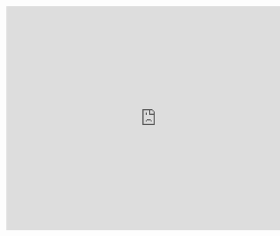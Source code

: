<iframe src="https://calendar.google.com/calendar/b/1/embed?title=Cohort%20Calendar&amp;height=600&amp;wkst=1&amp;bgcolor=%23FFFFFF&amp;src=flatironschool.com_41ggr8mdskr8as3hru2p1ddlhs%40group.calendar.google.com&amp;color=%2329527A&amp;ctz=America%2FNew_York" style="border-width:0" width="800" height="600" frameborder="0" scrolling="no"></iframe>
